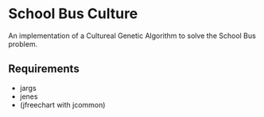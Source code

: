 School Bus Culture
==================

An implementation of a Cultureal Genetic Algorithm to solve the School Bus problem.

Requirements
------------

  * jargs
  * jenes
  * (jfreechart with jcommon)
